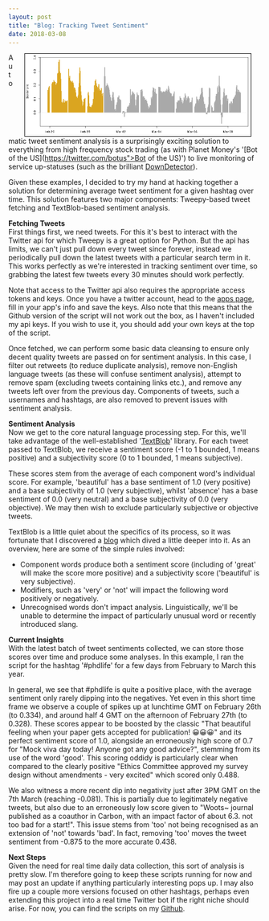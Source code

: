 ```yaml
---
layout: post
title: "Blog: Tracking Tweet Sentiment"
date: 2018-03-08
---
```


<img style="float: right; border: 1px solid black" alt="Change to #phdlife tweet sentiment over time." hspace="20" src="/assets/tweetsentiments.png" width="450px">

Automatic tweet sentiment analysis is a surprisingly exciting solution to everything from high frequency stock trading (as with Planet Money's '[Bot of the US](https://twitter.com/botus">Bot of the US)') to live monitoring of service up-statuses (such as the brilliant [DownDetector](http://downdetector.co.uk/)).

Given these examples, I decided to try my hand at hacking together a solution for determining average tweet sentiment for a given hashtag over time. This solution features two major components: Tweepy-based tweet fetching and TextBlob-based sentiment analysis.

**Fetching Tweets**<br>
First things first, we need tweets. For this it's best to interact with the Twitter api for which Tweepy is a great option for Python. But the api has limits, we can't just pull down every tweet since forever, instead we periodically pull down the latest tweets with a particular search term in it. This works perfectly as we're interested in tracking sentiment over time, so grabbing the latest few tweets every 30 minutes should work perfectly.

Note that access to the Twitter api also requires the appropriate access tokens and keys. Once you have a twitter account, head to the [apps page](https://apps.twitter.com), fill in your app's info and save the keys. Also note that this means that the Github version of the script will not work out the box, as I haven't included my api keys. If you wish to use it, you should add your own keys at the top of the script.

Once fetched, we can perform some basic data cleansing to ensure only decent quality tweets are passed on for sentiment analysis. In this case, I filter out retweets (to reduce duplicate analysis), remove non-English language tweets (as these will confuse sentiment analysis), attempt to remove spam (excluding tweets containing links etc.), and remove any tweets left over from the previous day. Components of tweets, such a usernames and hashtags, are also removed to prevent issues with sentiment analysis.

**Sentiment Analysis**<br>
Now we get to the core natural language processing step. For this, we'll take advantage of the well-established '[TextBlob](http://textblob.readthedocs.io/en/dev/)' library. For each tweet passed to TextBlob, we receive a sentiment score (-1 to 1 bounded, 1 means positive) and a subjectivity score (0 to 1 bounded, 1 means subjective).

These scores stem from the average of each component word's individual score. For example, 'beautiful' has a base sentiment of 1.0 (very positive) and a base subjectivity of 1.0 (very subjective), whilst 'absence' has a base sentiment of 0.0 (very neutral) and a base subjectivity of 0.0 (very objective). We may then wish to exclude particularly subjective or objective tweets.

TextBlob is a little quiet about the specifics of its process, so it was fortunate that I discovered a [blog](https://planspace.org/20150607-textblob_sentiment/) which dived a little deeper into it. As an overview, here are some of the simple rules involved:
- Component words produce both a sentiment score (including of 'great' will make the score more positive) and a subjectivity score ('beautiful' is very subjective).
- Modifiers, such as 'very' or 'not' will impact the following word positively or negatively.
- Unrecognised words don't impact analysis. Linguistically, we'll be unable to determine the impact of particularly unusual word or recently introduced slang.

**Current Insights**<br>
With the latest batch of tweet sentiments collected, we can store those scores over time and produce some analyses. In this example, I ran the script for the hashtag '#phdlife' for a few days from February to March this year.

In general, we see that #phdlife is quite a positive place, with the average sentiment only rarely dipping into the negatives. Yet even in this short time frame we observe a couple of spikes up at lunchtime GMT on February 26th (to 0.334), and around half 4 GMT on the afternoon of February 27th (to 0.328). These scores appear to be boosted by the classic "That beautiful feeling when your paper gets accepted for publication! 😀😀😀" and its perfect sentiment score of 1.0, alongside an erroneously high score of 0.7 for "Mock viva day today! Anyone got any good advice?", stemming from its use of the word 'good'. This scoring oddidy is particularly clear when compared to the clearly positive "Ethics Committee approved my survey design without amendments - very excited" which scored only 0.488.

We also witness a more recent dip into negativity just after 3PM GMT on the 7th March (reaching -0.081). This is partially due to legitimately negative tweets, but also due to an erroneously low score given to "Woots~ journal published as a coauthor in Carbon, with an impact factor of about 6.3. not too bad for a start!". This issue stems from 'too' not being recognised as an extension of 'not' towards 'bad'. In fact, removing 'too' moves the tweet sentiment from -0.875 to the more accurate 0.438.

**Next Steps**<br>
Given the need for real time daily data collection, this sort of analysis is pretty slow. I'm therefore going to keep these scripts running for now and may post an update if anything particularly interesting pops up. I may also fire up a couple more versions focused on other hashtags, perhaps even extending this project into a real time Twitter bot if the right niche should arise. For now, you can find the scripts on my [Github](https://github.com/mattravenhall/TweetSentiment).